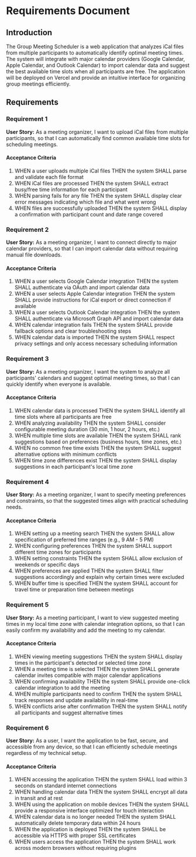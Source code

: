# Requirements Document

## Introduction

The Group Meeting Scheduler is a web application that analyzes iCal files from multiple participants to automatically identify optimal meeting times. The system will integrate with major calendar providers (Google Calendar, Apple Calendar, and Outlook Calendar) to import calendar data and suggest the best available time slots when all participants are free. The application will be deployed on Vercel and provide an intuitive interface for organizing group meetings efficiently.

## Requirements

### Requirement 1

**User Story:** As a meeting organizer, I want to upload iCal files from multiple participants, so that I can automatically find common available time slots for scheduling meetings.

#### Acceptance Criteria

1. WHEN a user uploads multiple iCal files THEN the system SHALL parse and validate each file format
2. WHEN iCal files are processed THEN the system SHALL extract busy/free time information for each participant
3. WHEN parsing fails for any file THEN the system SHALL display clear error messages indicating which file and what went wrong
4. WHEN files are successfully uploaded THEN the system SHALL display a confirmation with participant count and date range covered

### Requirement 2

**User Story:** As a meeting organizer, I want to connect directly to major calendar providers, so that I can import calendar data without requiring manual file downloads.

#### Acceptance Criteria

1. WHEN a user selects Google Calendar integration THEN the system SHALL authenticate via OAuth and import calendar data
2. WHEN a user selects Apple Calendar integration THEN the system SHALL provide instructions for iCal export or direct connection if available
3. WHEN a user selects Outlook Calendar integration THEN the system SHALL authenticate via Microsoft Graph API and import calendar data
4. WHEN calendar integration fails THEN the system SHALL provide fallback options and clear troubleshooting steps
5. WHEN calendar data is imported THEN the system SHALL respect privacy settings and only access necessary scheduling information

### Requirement 3

**User Story:** As a meeting organizer, I want the system to analyze all participants' calendars and suggest optimal meeting times, so that I can quickly identify when everyone is available.

#### Acceptance Criteria

1. WHEN calendar data is processed THEN the system SHALL identify all time slots where all participants are free
2. WHEN analyzing availability THEN the system SHALL consider configurable meeting duration (30 min, 1 hour, 2 hours, etc.)
3. WHEN multiple time slots are available THEN the system SHALL rank suggestions based on preferences (business hours, time zones, etc.)
4. WHEN no common free time exists THEN the system SHALL suggest alternative options with minimum conflicts
5. WHEN time zone differences exist THEN the system SHALL display suggestions in each participant's local time zone

### Requirement 4

**User Story:** As a meeting organizer, I want to specify meeting preferences and constraints, so that the suggested times align with practical scheduling needs.

#### Acceptance Criteria

1. WHEN setting up a meeting search THEN the system SHALL allow specification of preferred time ranges (e.g., 9 AM - 5 PM)
2. WHEN configuring preferences THEN the system SHALL support different time zones for participants
3. WHEN setting constraints THEN the system SHALL allow exclusion of weekends or specific days
4. WHEN preferences are applied THEN the system SHALL filter suggestions accordingly and explain why certain times were excluded
5. WHEN buffer time is specified THEN the system SHALL account for travel time or preparation time between meetings

### Requirement 5

**User Story:** As a meeting participant, I want to view suggested meeting times in my local time zone with calendar integration options, so that I can easily confirm my availability and add the meeting to my calendar.

#### Acceptance Criteria

1. WHEN viewing meeting suggestions THEN the system SHALL display times in the participant's detected or selected time zone
2. WHEN a meeting time is selected THEN the system SHALL generate calendar invites compatible with major calendar applications
3. WHEN confirming availability THEN the system SHALL provide one-click calendar integration to add the meeting
4. WHEN multiple participants need to confirm THEN the system SHALL track responses and update availability in real-time
5. WHEN conflicts arise after confirmation THEN the system SHALL notify all participants and suggest alternative times

### Requirement 6

**User Story:** As a user, I want the application to be fast, secure, and accessible from any device, so that I can efficiently schedule meetings regardless of my technical setup.

#### Acceptance Criteria

1. WHEN accessing the application THEN the system SHALL load within 3 seconds on standard internet connections
2. WHEN handling calendar data THEN the system SHALL encrypt all data in transit and at rest
3. WHEN using the application on mobile devices THEN the system SHALL provide a responsive interface optimized for touch interaction
4. WHEN calendar data is no longer needed THEN the system SHALL automatically delete temporary data within 24 hours
5. WHEN the application is deployed THEN the system SHALL be accessible via HTTPS with proper SSL certificates
6. WHEN users access the application THEN the system SHALL work across modern browsers without requiring plugins
